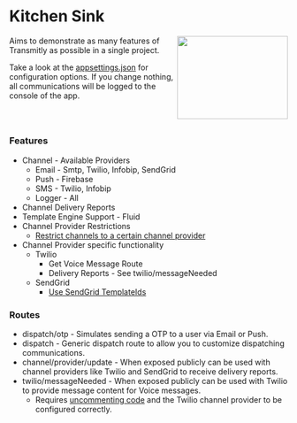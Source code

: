 # Kitchen Sink
<img src="https://github.com/user-attachments/assets/91261a97-cfac-46af-b2c3-c2b977a73107" style="width:200px; height:150px;max-width:100%" align="right"/>

Aims to demonstrate as many features of Transmitly as possible in a single project. 

Take a look at the [appsettings.json](https://github.com/transmitly/transmitly/blob/main/samples/Transmitly.KitchenSink.AspNetCoreWebApi/appsettings.json) for configuration options. If you change nothing, all communications will be logged to the console of the app.
<br/><br/>
<br/>

## 


### Features
* Channel - Available Providers
  * Email - Smtp, Twilio, Infobip, SendGrid
  * Push - Firebase
  * SMS - Twilio, Infobip
  * Logger - All
* Channel Delivery Reports
* Template Engine Support - Fluid
* Channel Provider Restrictions 
	* [Restrict channels to a certain channel provider](https://github.com/transmitly/transmitly/blob/694ce5bc2a8ce261a3a52be2518d06835179d2eb/samples/Transmitly.KitchenSink.AspNetCoreWebApi/Program.cs#L157-L161)
* Channel Provider specific functionality
  * Twilio 
	* Get Voice Message Route
	* Delivery Reports - See twilio/messageNeeded
  * SendGrid
	* [Use SendGrid TemplateIds](https://github.com/transmitly/transmitly/blob/694ce5bc2a8ce261a3a52be2518d06835179d2eb/samples/Transmitly.KitchenSink.AspNetCoreWebApi/Program.cs#L155C1-L155C7)


### Routes
* dispatch/otp - Simulates sending a OTP to a user via Email or Push.
* dispatch - Generic dispatch route to allow you to customize dispatching communications.
* channel/provider/update - When exposed publicly can be used with channel providers like Twilio and SendGrid to receive delivery reports.
* twilio/messageNeeded - When exposed publicly can be used with Twilio to provide message content for Voice messages.
  *	Requires [uncommenting code](https://github.com/transmitly/transmitly/blob/694ce5bc2a8ce261a3a52be2518d06835179d2eb/samples/Transmitly.KitchenSink.AspNetCoreWebApi/Program.cs#L182-L187) and the Twilio channel provider to be configured correctly.
